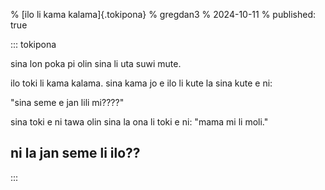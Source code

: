 % [ilo li kama kalama]{.tokipona}
% gregdan3
% 2024-10-11
% published: true

::: tokipona

sina lon poka pi olin sina li uta suwi mute.

ilo toki li kama kalama. sina kama jo e ilo li kute la sina kute e ni:

"sina seme e jan lili mi????"

sina toki e ni tawa olin sina la ona li toki e ni: "mama mi li moli."

## **ni la jan seme li ilo??**

:::
